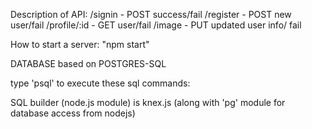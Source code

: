 Description of API:
/signin - POST success/fail
/register - POST new user/fail
/profile/:id - GET user/fail
/image - PUT  updated user info/ fail

How to start a server:
"npm start"

DATABASE based on POSTGRES-SQL
<!--
createdb 'smart-brain'
 -->
type 'psql' to execute these sql commands:

<!--
CREATE TABLE users (id serial PRIMARY KEY, name VARCHAR(100), email TEXT UNIQUE NOT NULL, entries BIGINT DEFAULT 0, joined TIMESTAMP NOT NULL);
CREATE TABLE login (id serial PRIMARY KEY, hash VARCHAR(100), email TEXT UNIQUE NOT NULL);
-->

SQL builder (node.js module) is knex.js (along with 'pg' module for database access from nodejs)